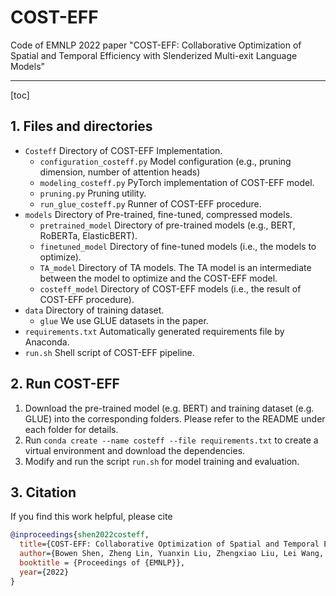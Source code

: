 # COST-EFF

Code of EMNLP 2022 paper "COST-EFF: Collaborative Optimization of Spatial and Temporal Efficiency with Slenderized Multi-exit Language Models"

---

[toc]

## 1. Files and directories

- `Costeff` Directory of COST-EFF Implementation.
  - `configuration_costeff.py` Model configuration (e.g., pruning dimension, number of attention heads)
  - `modeling_costeff.py` PyTorch implementation of COST-EFF model.
  - `pruning.py` Pruning utility.
  - `run_glue_costeff.py` Runner of COST-EFF procedure.
- `models` Directory of Pre-trained, fine-tuned, compressed models.
  - `pretrained_model` Directory of pre-trained models (e.g., BERT, RoBERTa, ElasticBERT).
  - `finetuned_model` Directory of fine-tuned models (i.e., the models to optimize).
  - `TA_model` Directory of TA models. The TA model is an intermediate between the model to optimize and the COST-EFF model.
  - `costeff_model` Directory of COST-EFF models (i.e., the result of COST-EFF procedure).
- `data` Directory of training dataset.
  - `glue` We use GLUE datasets in the paper.
- `requirements.txt` Automatically generated requirements file by Anaconda.
- `run.sh` Shell script of COST-EFF pipeline.

## 2. Run COST-EFF

1. Download the pre-trained model (e.g. BERT) and training dataset (e.g. GLUE) into the corresponding folders. Please refer to the README under each folder for details.
2. Run `conda create --name costeff --file requirements.txt` to create a virtual environment and download the dependencies.
3. Modify and run the script `run.sh` for model training and evaluation.

## 3. Citation

If you find this work helpful, please cite

```bibtex
@inproceedings{shen2022costeff,
  title={COST-EFF: Collaborative Optimization of Spatial and Temporal Efficiency with Slenderized Multi-exit Language Models},
  author={Bowen Shen, Zheng Lin, Yuanxin Liu, Zhengxiao Liu, Lei Wang, Weiping Wang},
  booktitle = {Proceedings of {EMNLP}},
  year={2022}
}
```
